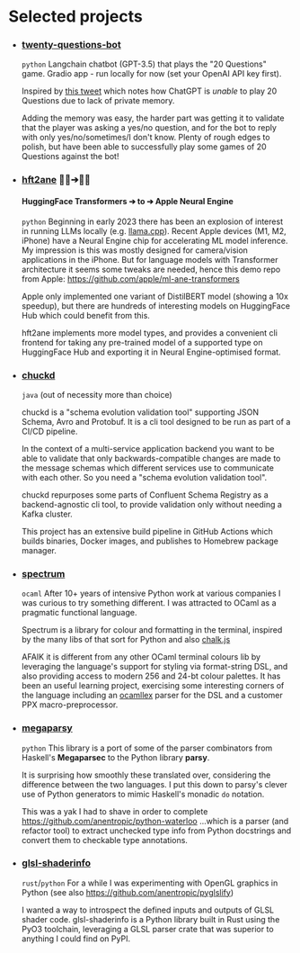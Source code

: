 # Selected projects

- ### [twenty-questions-bot](https://github.com/anentropic/twenty-questions-bot)
  `python` Langchain chatbot (GPT-3.5) that plays the "20 Questions" game. Gradio app - run locally for now (set your OpenAI API key first).
  
  Inspired by [this tweet](https://twitter.com/goodside/status/1643123149406367745) which notes how ChatGPT is _unable_ to play 20 Questions due to lack of private memory.
  
  Adding the memory was easy, the harder part was getting it to validate that the player was asking a yes/no question, and for the bot to reply with only yes/no/sometimes/I don't know. Plenty of rough edges to polish, but have been able to successfully play some games of 20 Questions against the bot!
 
- ### [hft2ane](https://github.com/anentropic/hft2ane) 🤗🤖➔🍏🧠
  #### HuggingFace Transformers ➔ to ➔ Apple Neural Engine
  
  `python` Beginning in early 2023 there has been an explosion of interest in running LLMs locally (e.g. [llama.cpp](https://github.com/ggerganov/llama.cpp)). Recent Apple devices (M1, M2, iPhone) have a Neural Engine chip for accelerating ML model inference. My impression is this was mostly designed for camera/vision applications in the iPhone. But for language models with Transformer architecture it seems some tweaks are needed, hence this demo repo from Apple: https://github.com/apple/ml-ane-transformers
  
  Apple only implemented one variant of DistilBERT model (showing a 10x speedup), but there are hundreds of interesting models on HuggingFace Hub which could benefit from this.
  
  hft2ane implements more model types, and provides a convenient cli frontend for taking any pre-trained model of a supported type on HuggingFace Hub and exporting it in Neural Engine-optimised format.

- ### [chuckd](https://github.com/anentropic/chuckd)
  `java` (out of necessity more than choice)
  
  chuckd is a "schema evolution validation tool" supporting JSON Schema, Avro and Protobuf. It is a cli tool designed to be run as part of a CI/CD pipeline.
  
  In the context of a multi-service application backend you want to be able to validate that only backwards-compatible changes are made to the message schemas which different services use to communicate with each other. So you need a "schema evolution validation tool".
  
  chuckd repurposes some parts of Confluent Schema Registry as a backend-agnostic cli tool, to provide validation only without needing a Kafka cluster.
  
  This project has an extensive build pipeline in GitHub Actions which builds binaries, Docker images, and publishes to Homebrew package manager.
  
- ### [spectrum](https://github.com/anentropic/ocaml-spectrum)
  `ocaml` After 10+ years of intensive Python work at various companies I was curious to try something different. I was attracted to OCaml as a pragmatic functional language.
  
  Spectrum is a library for colour and formatting in the terminal, inspired by the many libs of that sort for Python and also [chalk.js](https://github.com/chalk/chalk)
  
  AFAIK it is different from any other OCaml terminal colours lib by leveraging the language's support for styling via format-string DSL, and also providing access to modern 256 and 24-bt colour palettes. It has been an useful learning project, exercising some interesting corners of the language including an [ocamllex](https://v2.ocaml.org/manual/lexyacc.html#s%3Aocamllex-overview) parser for the DSL and a customer PPX macro-preprocessor.
  
- ### [megaparsy](https://github.com/anentropic/megaparsy)
  `python` This library is a port of some of the parser combinators from Haskell's **Megaparsec** to the Python library **parsy**.
  
  It is surprising how smoothly these translated over, considering the difference between the two languages. I put this down to parsy's clever use of Python generators to mimic Haskell's monadic `do` notation.
  
  This was a yak I had to shave in order to complete https://github.com/anentropic/python-waterloo ...which is a parser (and refactor tool) to extract unchecked type info from Python docstrings and convert them to checkable type annotations.
  
- ### [glsl-shaderinfo](https://github.com/anentropic/python-glsl-shaderinfo)
  `rust`/`python` For a while I was experimenting with OpenGL graphics in Python (see also https://github.com/anentropic/pyglslify)
  
  I wanted a way to introspect the defined inputs and outputs of GLSL shader code. glsl-shaderinfo is a Python library built in Rust using the PyO3 toolchain, leveraging a GLSL parser crate that was superior to anything I could find on PyPI.
